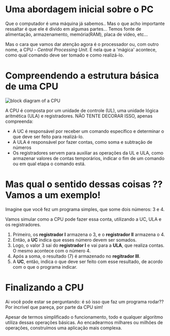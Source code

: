 # Uma abordagem inicial sobre o PC
Que o computador é uma máquina já sabemos.. Mas o que acho importante ressaltar é que ele é divido em algumas partes...
Temos fonte de alimentação, armazenamento, memória(RAM), placa de vídeo, etc...

Mas o cara que vamos dar atenção agora é o processador ou, com outro nome, a CPU - *Central Processing Unit*. É nela que a 'mágica' acontece, como qual comando deve ser tomado e como realizá-lo.

# Compreendendo a estrutura básica de uma CPU
![block diagram of a CPU](https://user-images.githubusercontent.com/67838782/159732057-d79496cd-e2f3-45e6-8bed-928bb4ffdd51.png)

A CPU é composta por um unidade de controle (UL), uma unidade lógica aritmética (ULA) e registradores.
NÃO TENTE DECORAR ISSO, apenas compreenda:

* A UC é responsável por receber um comando específico e determinar o que deve ser feito para realizá-lo.
* A ULA é responsável por fazer contas, como soma e subtração de números
* Os registradores servem para auxiliar as operações da UL e ULA, como armazenar valores de contas temporários, indicar o fim de um comando ou em qual etapa o comando está.

# Mas qual o sentido dessas coisas ?? Vamos a um exemplo!

Imagine que você fez um programa simples, que some dois números: 3 e 4.

Vamos simular como a CPU pode fazer essa conta, utilizando a UC, ULA e os registradores.

1. Primeiro, os **registrador I** armazena o 3, e o **registrador II** armazena o 4.
2. Então, a **UC** indica que esses número devem ser somados.
3. Logo, o valor 3 sai do **registrador I** e vai para a **ULA**, que realiza contas. O mesmo acontece com o número 4.
4. Após a soma, o resultado (7) é armazenado no **regitrador III**.
5. A **UC**, então, indica o que deve ser feito com esse resultado, de acordo com o que o programa indicar.

# Finalizando a CPU
Ai você pode estar se perguntando: é só isso que faz um programa rodar??
Por incrível que pareça, por parte da CPU sim!

Apesar de termos simplificado o funcionamento, todo e qualquer algoritmo utiliza dessas operações básicas. Ao encadearmos milhares ou milhões de operações, construímos uma aplicação mais complexa.

